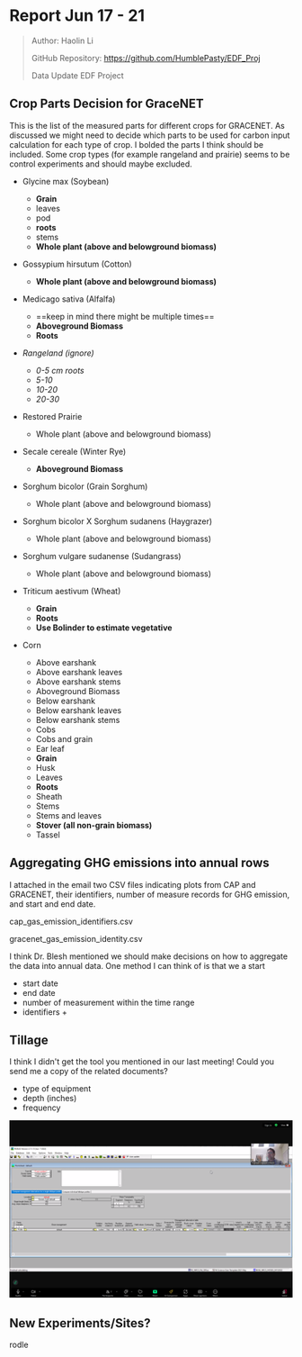# Report Jun 17 - 21

> Author: Haolin Li
>
> GitHub Repository: https://github.com/HumblePasty/EDF_Proj
>
> Data Update EDF Project



## Crop Parts Decision for GraceNET

This is the list of the measured parts for different crops for GRACENET. As discussed we might need to decide which parts to be used for carbon input calculation for each type of crop. I bolded the parts I think should be included. Some crop types (for example rangeland and prairie) seems to be control experiments and should maybe excluded.

- Glycine max  (Soybean)
  - **Grain**
  - leaves
  - pod
  - **roots**
  - stems
  - **Whole plant (above  and belowground biomass)**
- Gossypium hirsutum  (Cotton)
  - **Whole plant (above  and belowground biomass)**
- Medicago sativa  (Alfalfa)
  - ==keep in mind there might be multiple times==
  - **Aboveground Biomass**
  - **Roots**

- *Rangeland (ignore)*
  - *0-5 cm roots*
  - *5-10*
  - *10-20*
  - *20-30*
- Restored Prairie
  - Whole plant (above  and belowground biomass)
- Secale cereale  (Winter Rye)
  - **Aboveground Biomass**
- Sorghum bicolor  (Grain Sorghum)
  - Whole plant (above  and belowground biomass)
- Sorghum bicolor X  Sorghum sudanens (Haygrazer)
  - Whole plant (above  and belowground biomass)
- Sorghum vulgare  sudanense (Sudangrass)
  - Whole plant (above  and belowground biomass)
- Triticum aestivum  (Wheat)
  - **Grain**
  - **Roots**
  - **Use Bolinder to estimate vegetative**
- Corn
  - Above earshank
  - Above earshank leaves
  - Above earshank stems
  - Aboveground Biomass
  - Below earshank
  - Below earshank leaves
  - Below earshank stems
  - Cobs
  - Cobs and grain
  - Ear leaf
  - **Grain**
  - Husk
  - Leaves
  - **Roots**
  - Sheath
  - Stems
  - Stems and leaves
  - **Stover (all non-grain biomass)**
  - Tassel



## Aggregating GHG emissions into annual rows

I attached in the email two CSV files indicating plots from CAP and GRACENET, their identifiers, number of measure records for GHG emission, and start and end date.

cap_gas_emission_identifiers.csv

gracenet_gas_emission_identity.csv

I think Dr. Blesh mentioned we should make decisions on how to aggregate the data into annual data. One method I can think of is that we a start

- start date
- end date
- number of measurement within the time range
- identifiers + 



## Tillage

I think I didn't get the tool you mentioned in our last meeting! Could you send me a copy of the related documents?

- type of equipment
- depth (inches)
- frequency

![image-20240626142926515](./Jun17_21_Log.assets/image-20240626142926515.png)



## New Experiments/Sites?

rodle

